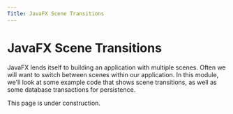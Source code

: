 ```yaml
---
Title: JavaFX Scene Transitions
---
```


# JavaFX Scene Transitions

JavaFX lends itself to building an application with multiple scenes. Often we will want to switch between scenes within our application. In this module, we'll look at some example code that shows scene transitions, as well as some database transactions for persistence.

This page is under construction.